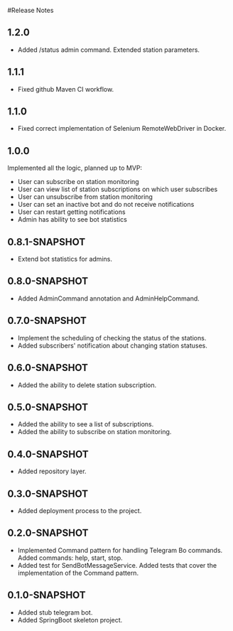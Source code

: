 #Release Notes
## 1.2.0
* Added /status admin command. Extended station parameters.

## 1.1.1
* Fixed github Maven CI workflow.

## 1.1.0
* Fixed correct implementation of Selenium RemoteWebDriver in Docker.

## 1.0.0
Implemented all the logic, planned up to MVP:
*   User can subscribe on station monitoring
*   User can view list of station subscriptions on which user subscribes
*   User can unsubscribe from station monitoring
*   User can set an inactive bot and do not receive notifications
*   User can restart getting notifications
*   Admin has ability to see bot statistics

## 0.8.1-SNAPSHOT
*   Extend bot statistics for admins.

## 0.8.0-SNAPSHOT
*   Added AdminCommand annotation and AdminHelpCommand.

## 0.7.0-SNAPSHOT
*   Implement the scheduling of checking the status of the stations.
*   Added subscribers' notification about changing station statuses.

## 0.6.0-SNAPSHOT
*   Added the ability to delete station subscription.

## 0.5.0-SNAPSHOT
*   Added the ability to see a list of subscriptions.
*   Added the ability to subscribe on station monitoring.

## 0.4.0-SNAPSHOT
*   Added repository layer.

## 0.3.0-SNAPSHOT
*   Added deployment process to the project.

## 0.2.0-SNAPSHOT
*   Implemented Command pattern for handling Telegram Bo commands. Added commands: help, start, stop.
*   Added test for SendBotMessageService. Added tests that cover the implementation of the Command pattern.

## 0.1.0-SNAPSHOT
*   Added stub telegram bot.
*   Added SpringBoot skeleton project.

